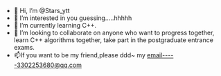- 👋 Hi, I’m @Stars_ytt
- 👀 I’m interested in you guessing.....hhhhh
- 🌱 I’m currently learning C++.
- 💞️ I’m looking to collaborate on anyone who want to progress together, learn C++ algorithms together, take part in the postgraduate entrance exams.
- 📫If you want to be my friend,please ddd~ my email-----3302253680@qq.com

<!---
123yangtong/123yangtong is a ✨ special ✨ repository because its `README.md` (this file) appears on your GitHub profile.
You can click the Preview link to take a look at your changes.
--->
